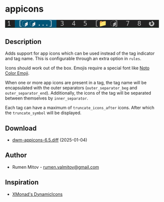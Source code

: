 appicons
========

![App Icons Screenshot](example.png)


Description
-----------
Adds support for app icons which can be used instead of the tag indicator 
and tag name. This is configurable through an extra option in `rules`.

Icons should work out of the box. Emojis require a special font like 
[Noto Color Emoji](https://fonts.google.com/noto/specimen/Noto+Color+Emoji).
  
When one or more app icons are present in a tag, the tag name will be 
encapsulated with the outer separators (`outer_separator_beg` and 
`outer_separator_end`). Additionally, the icons of the tag will be 
separated between themselves by `inner_separator`.

Each tag can have a maximum of `truncate_icons_after` icons. 
After which the `truncate_symbol` will be displayed.
  

Download
--------
* [dwm-appicons-6.5.diff](dwm-appicons-6.5.diff) (2025-01-04)   
  
  

Author
------
* Rumen Mitov - <rumen.valmitov@gmail.com>
  


Inspiration
-----------
*  [XMonad's DynamicIcons](https://hackage.haskell.org/package/xmonad-contrib-0.18.1/docs/XMonad-Hooks-DynamicIcons.html)
